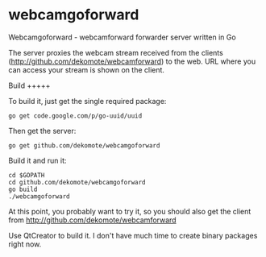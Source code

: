 webcamgoforward
===============

Webcamgoforward - webcamforward forwarder server written in Go

The server proxies the webcam stream received from the clients (http://github.com/dekomote/webcamforward)
to the web. URL where you can access your stream is shown on the client.


Build
+++++

To build it, just get the single required package:

    go get code.google.com/p/go-uuid/uuid

Then get the server:

    go get github.com/dekomote/webcamgoforward

Build it and run it:

    cd $GOPATH
    cd github.com/dekomote/webcamgoforward
    go build
    ./webcamgoforward

At this point, you probably want to try it, so you should also get the client
from http://github.com/dekomote/webcamforward

Use QtCreator to build it. I don't have much time to create binary packages
right now.
